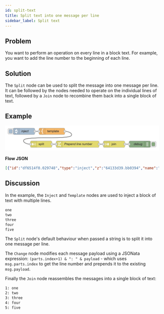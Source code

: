 ```yaml
---
id: split-text
title: Split text into one message per line
sidebar_label: Split text
---
```


## Problem

You want to perform an operation on every line in a block text. For example,
you want to add the line number to the beginning of each line.

## Solution

The <code class="node">Split</code> node can be used to split the message into
one message per line. It can be followed by the nodes needed to operate on the
individual lines of text, followed by a <code class="node">Join</code> node to
recombine them back into a single block of text.


## Example

![](../assets/data-formats/split-text.png)

<b>Flow JSON</b>

```json
[{"id":"df6514f0.029748","type":"inject","z":"64133d39.bb0394","name":"inject","topic":"","payload":"","payloadType":"date","repeat":"","crontab":"","once":false,"onceDelay":"","x":110,"y":900,"wires":[["11f53f61.2f7be1"]]},{"id":"11f53f61.2f7be1","type":"template","z":"64133d39.bb0394","name":"","field":"payload","fieldType":"msg","format":"handlebars","syntax":"mustache","template":"one\ntwo\nthree\nfour\nfive","x":240,"y":900,"wires":[["760c1d71.c29744"]]},{"id":"760c1d71.c29744","type":"split","z":"64133d39.bb0394","name":"","splt":"\\n","x":190,"y":960,"wires":[["3e427aac.9b9596"]]},{"id":"3e427aac.9b9596","type":"change","z":"64133d39.bb0394","name":"Prepend line number","rules":[{"t":"set","p":"payload","pt":"msg","to":"(parts.index+1) & \": \" & payload","tot":"jsonata"}],"action":"","property":"","from":"","to":"","reg":false,"x":360,"y":960,"wires":[["d44d4767.945fd8"]]},{"id":"d44d4767.945fd8","type":"join","z":"64133d39.bb0394","name":"","mode":"auto","build":"string","property":"payload","propertyType":"msg","key":"topic","joiner":"\\n","timeout":"","count":"","x":530,"y":960,"wires":[["bfe3e43b.85fa88"]]},{"id":"bfe3e43b.85fa88","type":"debug","z":"64133d39.bb0394","name":"debug","active":true,"tosidebar":true,"console":false,"tostatus":false,"complete":"payload","targetType":"msg","x":650,"y":960,"wires":[]}]
```

## Discussion

In the example, the <code class="node">Inject</code> and <code class="node">Template</code>
nodes are used to inject a block of text with multiple lines.

```text
one
two
three
four
five
```

The <code class="node">Split</code> node's default behaviour when passed a string
is to split it into one message per line.

The <code class="node">Change</code> node modifies each message payload using
a JSONata expression: `(parts.index+1) & ": " & payload` - which uses `msg.parts.index`
to get the line number and prepends it to the existing `msg.payload`.

Finally the <code class="node">Join</code> node reassembles the messages into
a single block of text:

```text
1: one
2: two
3: three
4: four
5: five
```
